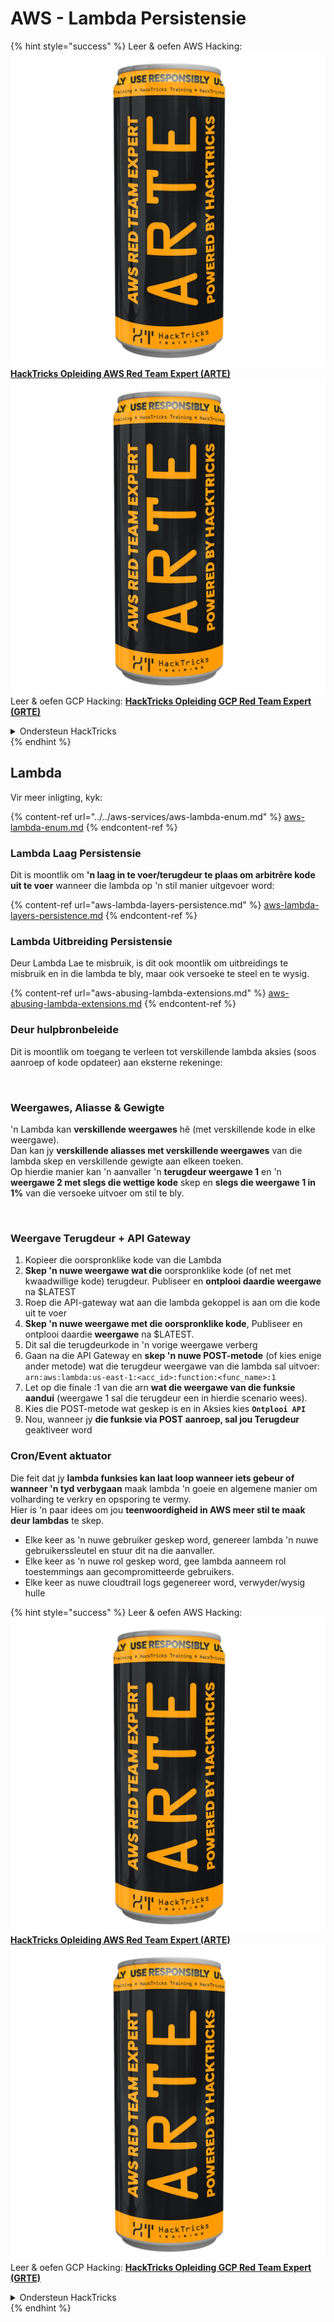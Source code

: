 # AWS - Lambda Persistensie

{% hint style="success" %}
Leer & oefen AWS Hacking:<img src="../../../../.gitbook/assets/image (1) (1) (1).png" alt="" data-size="line">[**HackTricks Opleiding AWS Red Team Expert (ARTE)**](https://training.hacktricks.xyz/courses/arte)<img src="../../../../.gitbook/assets/image (1) (1) (1).png" alt="" data-size="line">\
Leer & oefen GCP Hacking: <img src="../../../../.gitbook/assets/image (2).png" alt="" data-size="line">[**HackTricks Opleiding GCP Red Team Expert (GRTE)**<img src="../../../../.gitbook/assets/image (2).png" alt="" data-size="line">](https://training.hacktricks.xyz/courses/grte)

<details>

<summary>Ondersteun HackTricks</summary>

* Kyk na die [**subskripsie planne**](https://github.com/sponsors/carlospolop)!
* **Sluit aan by die** 💬 [**Discord groep**](https://discord.gg/hRep4RUj7f) of die [**telegram groep**](https://t.me/peass) of **volg** ons op **Twitter** 🐦 [**@hacktricks\_live**](https://twitter.com/hacktricks_live)**.**
* **Deel hacking truuks deur PRs in te dien na die** [**HackTricks**](https://github.com/carlospolop/hacktricks) en [**HackTricks Cloud**](https://github.com/carlospolop/hacktricks-cloud) github repos.

</details>
{% endhint %}

## Lambda

Vir meer inligting, kyk:

{% content-ref url="../../aws-services/aws-lambda-enum.md" %}
[aws-lambda-enum.md](../../aws-services/aws-lambda-enum.md)
{% endcontent-ref %}

### Lambda Laag Persistensie

Dit is moontlik om **'n laag in te voer/terugdeur te plaas om arbitrêre kode uit te voer** wanneer die lambda op 'n stil manier uitgevoer word:

{% content-ref url="aws-lambda-layers-persistence.md" %}
[aws-lambda-layers-persistence.md](aws-lambda-layers-persistence.md)
{% endcontent-ref %}

### Lambda Uitbreiding Persistensie

Deur Lambda Lae te misbruik, is dit ook moontlik om uitbreidings te misbruik en in die lambda te bly, maar ook versoeke te steel en te wysig.

{% content-ref url="aws-abusing-lambda-extensions.md" %}
[aws-abusing-lambda-extensions.md](aws-abusing-lambda-extensions.md)
{% endcontent-ref %}

### Deur hulpbronbeleide

Dit is moontlik om toegang te verleen tot verskillende lambda aksies (soos aanroep of kode opdateer) aan eksterne rekeninge:

<figure><img src="../../../../.gitbook/assets/image (255).png" alt=""><figcaption></figcaption></figure>

### Weergawes, Aliasse & Gewigte

'n Lambda kan **verskillende weergawes** hê (met verskillende kode in elke weergawe).\
Dan kan jy **verskillende aliasses met verskillende weergawes** van die lambda skep en verskillende gewigte aan elkeen toeken.\
Op hierdie manier kan 'n aanvaller 'n **terugdeur weergawe 1** en 'n **weergawe 2 met slegs die wettige kode** skep en **slegs die weergawe 1 in 1%** van die versoeke uitvoer om stil te bly.

<figure><img src="../../../../.gitbook/assets/image (120).png" alt=""><figcaption></figcaption></figure>

### Weergave Terugdeur + API Gateway

1. Kopieer die oorspronklike kode van die Lambda
2. **Skep 'n nuwe weergawe wat die** oorspronklike kode (of net met kwaadwillige kode) terugdeur. Publiseer en **ontplooi daardie weergawe** na $LATEST
1. Roep die API-gateway wat aan die lambda gekoppel is aan om die kode uit te voer
3. **Skep 'n nuwe weergawe met die oorspronklike kode**, Publiseer en ontplooi daardie **weergawe** na $LATEST.
1. Dit sal die terugdeurkode in 'n vorige weergawe verberg
4. Gaan na die API Gateway en **skep 'n nuwe POST-metode** (of kies enige ander metode) wat die terugdeur weergawe van die lambda sal uitvoer: `arn:aws:lambda:us-east-1:<acc_id>:function:<func_name>:1`
1. Let op die finale :1 van die arn **wat die weergawe van die funksie aandui** (weergawe 1 sal die terugdeur een in hierdie scenario wees).
5. Kies die POST-metode wat geskep is en in Aksies kies **`Ontplooi API`**
6. Nou, wanneer jy **die funksie via POST aanroep, sal jou Terugdeur** geaktiveer word

### Cron/Event aktuator

Die feit dat jy **lambda funksies kan laat loop wanneer iets gebeur of wanneer 'n tyd verbygaan** maak lambda 'n goeie en algemene manier om volharding te verkry en opsporing te vermy.\
Hier is 'n paar idees om jou **teenwoordigheid in AWS meer stil te maak deur lambdas** te skep.

* Elke keer as 'n nuwe gebruiker geskep word, genereer lambda 'n nuwe gebruikerssleutel en stuur dit na die aanvaller.
* Elke keer as 'n nuwe rol geskep word, gee lambda aanneem rol toestemmings aan gecompromitteerde gebruikers.
* Elke keer as nuwe cloudtrail logs gegenereer word, verwyder/wysig hulle

{% hint style="success" %}
Leer & oefen AWS Hacking:<img src="../../../../.gitbook/assets/image (1) (1) (1).png" alt="" data-size="line">[**HackTricks Opleiding AWS Red Team Expert (ARTE)**](https://training.hacktricks.xyz/courses/arte)<img src="../../../../.gitbook/assets/image (1) (1) (1).png" alt="" data-size="line">\
Leer & oefen GCP Hacking: <img src="../../../../.gitbook/assets/image (2).png" alt="" data-size="line">[**HackTricks Opleiding GCP Red Team Expert (GRTE)**<img src="../../../../.gitbook/assets/image (2).png" alt="" data-size="line">](https://training.hacktricks.xyz/courses/grte)

<details>

<summary>Ondersteun HackTricks</summary>

* Kyk na die [**subskripsie planne**](https://github.com/sponsors/carlospolop)!
* **Sluit aan by die** 💬 [**Discord groep**](https://discord.gg/hRep4RUj7f) of die [**telegram groep**](https://t.me/peass) of **volg** ons op **Twitter** 🐦 [**@hacktricks\_live**](https://twitter.com/hacktricks_live)**.**
* **Deel hacking truuks deur PRs in te dien na die** [**HackTricks**](https://github.com/carlospolop/hacktricks) en [**HackTricks Cloud**](https://github.com/carlospolop/hacktricks-cloud) github repos.

</details>
{% endhint %}
